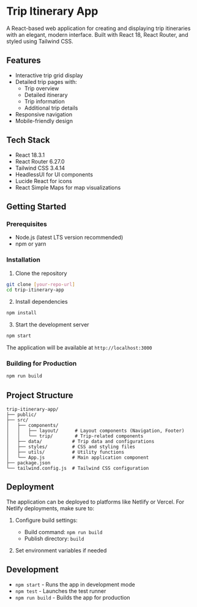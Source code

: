 # Trip Itinerary App

A React-based web application for creating and displaying trip itineraries with an elegant, modern interface. Built with React 18, React Router, and styled using Tailwind CSS.

## Features

- Interactive trip grid display
- Detailed trip pages with:
  - Trip overview
  - Detailed itinerary
  - Trip information
  - Additional trip details
- Responsive navigation
- Mobile-friendly design

## Tech Stack

- React 18.3.1
- React Router 6.27.0
- Tailwind CSS 3.4.14
- HeadlessUI for UI components
- Lucide React for icons
- React Simple Maps for map visualizations

## Getting Started

### Prerequisites

- Node.js (latest LTS version recommended)
- npm or yarn

### Installation

1. Clone the repository
```bash
git clone [your-repo-url]
cd trip-itinerary-app
```

2. Install dependencies
```bash
npm install
```

3. Start the development server
```bash
npm start
```

The application will be available at `http://localhost:3000`

### Building for Production

```bash
npm run build
```

## Project Structure

```
trip-itinerary-app/
├── public/
├── src/
│   ├── components/
│   │   ├── layout/      # Layout components (Navigation, Footer)
│   │   └── trip/        # Trip-related components
│   ├── data/           # Trip data and configurations
│   ├── styles/         # CSS and styling files
│   ├── utils/          # Utility functions
│   └── App.js          # Main application component
├── package.json
└── tailwind.config.js  # Tailwind CSS configuration
```

## Deployment

The application can be deployed to platforms like Netlify or Vercel. For Netlify deployments, make sure to:

1. Configure build settings:
   - Build command: `npm run build`
   - Publish directory: `build`

2. Set environment variables if needed

## Development

- `npm start` - Runs the app in development mode
- `npm test` - Launches the test runner
- `npm run build` - Builds the app for production
